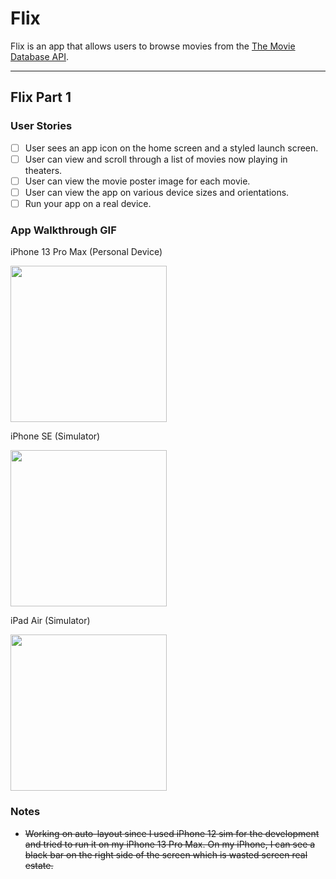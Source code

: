 # Flix

Flix is an app that allows users to browse movies from the [The Movie Database API](http://docs.themoviedb.apiary.io/#).

---

## Flix Part 1

### User Stories

- [ ] User sees an app icon on the home screen and a styled launch screen.
- [ ] User can view and scroll through a list of movies now playing in theaters.
- [ ] User can view the movie poster image for each movie.
- [ ] User can view the app on various device sizes and orientations.
- [ ] Run your app on a real device.

### App Walkthrough GIF
iPhone 13 Pro Max (Personal Device)

<img src="iphone-13-pro-max.gif" width=250><br>

iPhone SE (Simulator)

<img src="iphone-se.gif" width=250><br>

iPad Air (Simulator)

<img src="ipad-air.gif" width=250><br>

### Notes
- ~~Working on auto-layout since I used iPhone 12 sim for the development and tried to run it on my iPhone 13 Pro Max. On my iPhone, I can see a black bar on the right side of the screen which is wasted screen real estate.~~

